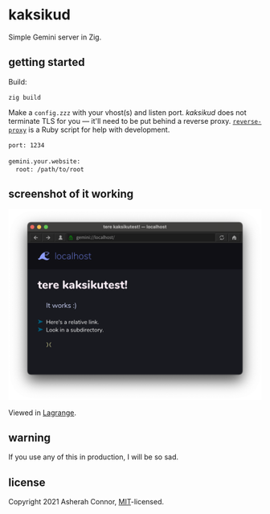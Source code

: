 # kaksikud

Simple Gemini server in Zig.

## getting started

Build:

```console
zig build
```

Make a `config.zzz` with your vhost(s) and listen port.
_kaksikud_ does not terminate TLS for you — it'll need to be put behind a reverse proxy.
[`reverse-proxy`](./reverse-proxy) is a Ruby script for help with development.

```zzz
port: 1234

gemini.your.website:
  root: /path/to/root
```

## screenshot of it working

![screenshot](screenshot.png)

Viewed in [Lagrange](https://github.com/skyjake/lagrange).

## warning

If you use any of this in production, I will be so sad.

## license

Copyright 2021 Asherah Connor, [MIT](./LICENSE)-licensed.
